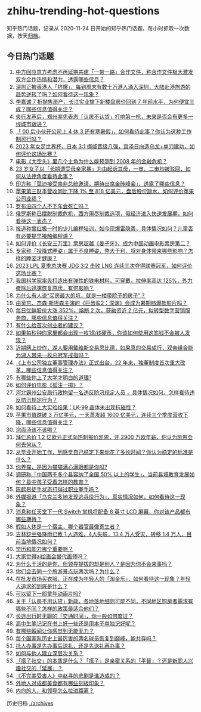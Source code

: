 # zhihu-trending-hot-questions

知乎热门话题，记录从 2020-11-24
日开始的知乎热门话题。每小时抓取一次数据，按天[归档](./archives)。

## 今日热门话题

<!-- BEGIN -->
<!-- 最后更新时间 Sun Aug 06 2023 02:00:43 GMT+0800 (China Standard Time) -->

1. [中方回应意方考虑不再延期共建「一带一路」合作文件，称合作文件极大激发双方合作热情和潜力，透露哪些信息？](https://www.zhihu.com/question/615590178)
1. [深圳正被香港人「挤爆」，每到周末有数十万港人涌入深圳，大陆赴港旅游的趋势逆转了吗？如何看待这一现象？](https://www.zhihu.com/question/615595021)
1. [李嘉诚 7 折抛售房产，长江实业旗下新楼盘房价回到 7 年前水平，为何便宜三成？哪些信息值得关注？](https://www.zhihu.com/question/615775834)
1. [央行发声后，郑州率先表态「认房不认贷」打响第一枪，未来是否会有更多一线城市跟进？](https://www.zhihu.com/question/615678155)
1. [「 00 后小伙开公司上 4 休 3 还有寒暑假」，如何看待此事？你认为这种工作制可行吗？](https://www.zhihu.com/question/615597209)
1. [2023 年女足世界杯，日本 3:1 挪威晋级八强，宫泽日向造乌龙+单刀建功，如何评价这场比赛？](https://www.zhihu.com/question/615805709)
1. [电影《大空头》里几个主角为什么能预测到 2008 年的金融危机？](https://www.zhihu.com/question/611538988)
1. [23 岁女子以「长期遭受母亲家暴」为由起诉其母，一审、二审均被驳回，如何从法律角度看待此事？](https://www.zhihu.com/question/615396434)
1. [印方称「莫迪接受南非总统邀请，期待出席金砖峰会」，透露了哪些信息？](https://www.zhihu.com/question/615604718)
1. [苹果第三财季营收同比下降 1% 至 818 亿美元，盘后股价跳水，如何评价苹果公司业绩？](https://www.zhihu.com/question/615566136)
1. [罗布泊四个人不下车会死亡吗？](https://www.zhihu.com/question/615519308)
1. [俄罗斯称已摆脱制裁危机，西方用尽制裁选项，俄经济进入快速发展期，如何看待这一表态？](https://www.zhihu.com/question/615572939)
1. [报道称曾红极一时的少儿编程培训，如今现爆雷隐患，具体情况如何？儿童否有必要提早接触编程课？](https://www.zhihu.com/question/615798625)
1. [如何评价《长安三万里》票房超越《姜子牙》，成为中国动画电影票房第二？](https://www.zhihu.com/question/615614275)
1. [专家称「投降式睡姿」属于不良睡姿，弊大于利，将对身体带来哪些影响？怎样的睡姿才健康？](https://www.zhihu.com/question/615756137)
1. [2023 LPL 夏季总决赛 JDG 3:2 击败 LNG 连续三次夺得联赛冠军，如何评价这场比赛？](https://www.zhihu.com/question/615792579)
1. [我国科学家率先打造出有弹性的铁电材料，可穿戴，拉伸率高达 125%，外力撤除后迅速恢复原状，有何影响？](https://www.zhihu.com/question/615568746)
1. [为什么有人说“买房最大的坑，就是一楼带院子的房子”？](https://www.zhihu.com/question/545097241)
1. [由吴京、杰森·斯坦森主演的《巨齿鲨2：深渊》会成为暑期档爆款影片吗？](https://www.zhihu.com/question/615238866)
1. [每日优鲜股价大涨 352%，熔断 2 次，获融资近 2 亿元，拟转型数字营销服务商，哪些信息值得关注？](https://www.zhihu.com/question/615723962)
1. [有什么给首次创业者的建议？](https://www.zhihu.com/question/315164985)
1. [如果每秒钟你家里都会出现一枚1角钱硬币，你该如何使用这笔钱不会被人发现？](https://www.zhihu.com/question/613588464)
1. [近期网上炒作，湖人要用戴维斯交易恩比德，如果真的交易成行，双帝组合能为湖人带来一枚总冠军戒指吗？](https://www.zhihu.com/question/615403766)
1. [《上市公司独立董事管理办法》正式出台，22 年来，独董制度首次重大改革，哪些信息值得关注？](https://www.zhihu.com/question/615686244)
1. [有哪些你上了大学才明白的道理?](https://www.zhihu.com/question/325482916)
1. [如何评价电影《孤注一掷》？](https://www.zhihu.com/question/615396611)
1. [河北霸州公安局行政拘留一名违反防汛规定人员 ，具体情况如何，怎样看待违反防汛规定行为？](https://www.zhihu.com/question/615400749)
1. [如何看待上大实验结果：LK-99 晶体未出现抗磁性？](https://www.zhihu.com/question/615418752)
1. [苹果市值跌破 3 万亿美元，一天蒸发超 1600 亿美元，连续三个季度营收下降，哪些信息值得关注？](https://www.zhihu.com/question/615759201)
1. [泡面汤该不该喝？](https://www.zhihu.com/question/607447925)
1. [拜仁总价 1.2 亿欧元正式向热刺报价凯恩，开 2900 万欧年薪，你认为凯恩会何去何从？](https://www.zhihu.com/question/615772017)
1. [从毕业开始工作，到感觉自己稳定下来你花了多长时间？你认为稳定的标准是什么？](https://www.zhihu.com/question/615341197)
1. [你养猫，是因为猫猫满心满眼都是你吗?](https://www.zhihu.com/question/613562931)
1. [调研称「中国两千多个县容纳了全国 50% 以上的学生」，当前县域教育发展如何？县中孩子受着怎样的教育？](https://www.zhihu.com/question/615577232)
1. [陈鹤皋徒手状态打得过职业拳手吗？](https://www.zhihu.com/question/518122406)
1. [外媒报道「乌克兰多地发现逃兵役行为」，真实情况如何，如何看待这一现象？](https://www.zhihu.com/question/615255124)
1. [消息称任天堂下一代 Switch 掌机将配备 8 英寸 LCD 屏幕，你对该产品都有哪些期待？](https://www.zhihu.com/question/615378777)
1. [假如人体是一个宿主，哪个器官最像寄生者？](https://www.zhihu.com/question/614304388)
1. [吉林舒兰强降雨已致 1 人遇难，4人失联，13.4 万人受灾，转移 1.4 万人，目前当地情况如何？](https://www.zhihu.com/question/615776145)
1. [学历和能力哪个重要啊？](https://www.zhihu.com/question/615770435)
1. [大家觉得ai绘画会替代画师吗？](https://www.zhihu.com/question/594432719)
1. [为什么干活的是你，但领导提拔的却是别人？是因为你不会来事吗？](https://www.zhihu.com/question/615168946)
1. [你们会去同一个旅游景点玩两次吗？为什么？](https://www.zhihu.com/question/613595442)
1. [在批发市场买衣服，正在成为年轻人的「淘金乐」，如何看待这一现象？年轻人追求的到底是什么？](https://www.zhihu.com/question/615598953)
1. [可以留下一部童年动画片吗?](https://www.zhihu.com/question/614042948)
1. [关于「认房不用认贷」新政，各地落地细则可能不同，不同地区购房者需求有哪些不同？怎样的政策最适合他们？](https://www.zhihu.com/question/615678581)
1. [长途出行时无聊的「交通时间」，你一般如何度过？](https://www.zhihu.com/question/615307671)
1. [高中生笔记记在书上好一些还是用本子单独记好呢？](https://www.zhihu.com/question/614233484)
1. [有哪些瞬间让你感觉到无能无力？](https://www.zhihu.com/question/500403489)
1. [每个国家队历史上最厉害的两名球员恢复到巅峰，能共存吗？](https://www.zhihu.com/question/615406295)
1. [托人办事是先办事后送礼，还是先送礼再办事？](https://www.zhihu.com/question/605363398)
1. [如何与他人建立深层次关系？](https://www.zhihu.com/question/613870915)
1. [「搭子社交」的本质是什么？「搭子」是亲密关系的「平替」？还是新职人兴趣社交的「延展」？](https://www.zhihu.com/question/613869981)
1. [《不完美受害人》中赵寻的悲剧是谁造成的？](https://www.zhihu.com/question/614592267)
1. [外地人对成都美食都有哪些刻板印象？](https://www.zhihu.com/question/615721910)
1. [内向的人，和领导怎么拉进距离？](https://www.zhihu.com/question/609886469)

<!-- END -->

历史归档 [./archives](./archives)
